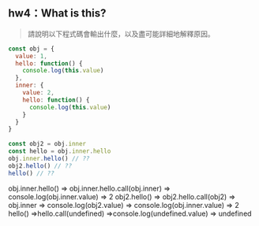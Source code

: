 ## hw4：What is this?

> 請說明以下程式碼會輸出什麼，以及盡可能詳細地解釋原因。

``` js
const obj = {
  value: 1,
  hello: function() {
    console.log(this.value)
  },
  inner: {
    value: 2,
    hello: function() {
      console.log(this.value)
    }
  }
}
  
const obj2 = obj.inner
const hello = obj.inner.hello
obj.inner.hello() // ??
obj2.hello() // ??
hello() // ??
```

obj.inner.hello() => obj.inner.hello.call(obj.inner) => console.log(obj.inner.value) => 2
obj2.hello() => obj2.hello.call(obj2) => obj.inner => console.log(obj2.value) => console.log(obj.inner.value) => 2
hello() =>hello.call(undefined) =>console.log(undefined.value) => undefined